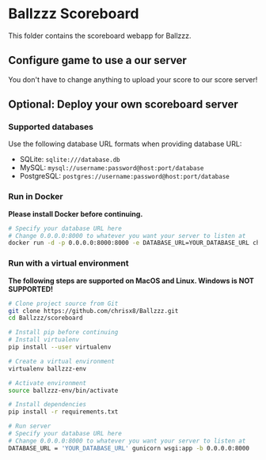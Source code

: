 # Ballzzz Scoreboard

This folder contains the scoreboard webapp for Ballzzz.

## Configure game to use a our server

You don't have to change anything to upload your score to our score server!

## Optional: Deploy your own scoreboard server

### Supported databases

Use the following database URL formats when providing database URL:

- SQLite: `sqlite:///database.db`
- MySQL: `mysql://username:password@host:port/database`
- PostgreSQL: `postgres://username:password@host:port/database`

### Run in Docker

**Please install Docker before continuing.**

```bash
# Specify your database URL here
# Change 0.0.0.0:8000 to whatever you want your server to listen at
docker run -d -p 0.0.0.0:8000:8000 -e DATABASE_URL=YOUR_DATABASE_URL chrisx8/ballzzz-scoreboard:latest
```

### Run with a virtual environment

**The following steps are supported on MacOS and Linux. Windows is NOT SUPPORTED!**

```bash
# Clone project source from Git
git clone https://github.com/chrisx8/Ballzzz.git
cd Ballzzz/scoreboard

# Install pip before continuing
# Install virtualenv
pip install --user virtualenv

# Create a virtual environment
virtualenv ballzzz-env

# Activate environment
source ballzzz-env/bin/activate

# Install dependencies
pip install -r requirements.txt

# Run server
# Specify your database URL here
# Change 0.0.0.0:8000 to whatever you want your server to listen at
DATABASE_URL = 'YOUR_DATABASE_URL' gunicorn wsgi:app -b 0.0.0.0:8000
```
